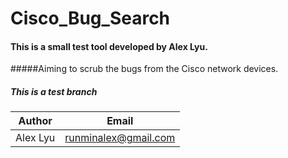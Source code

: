 # Cisco_Bug_Search
#### This is a small test tool developed by Alex Lyu. 
#####Aiming to scrub the bugs from the Cisco network devices.
##### This is a test branch

| Author | Email |
| :----: | :----: |
| Alex Lyu | runminalex@gmail.com |

